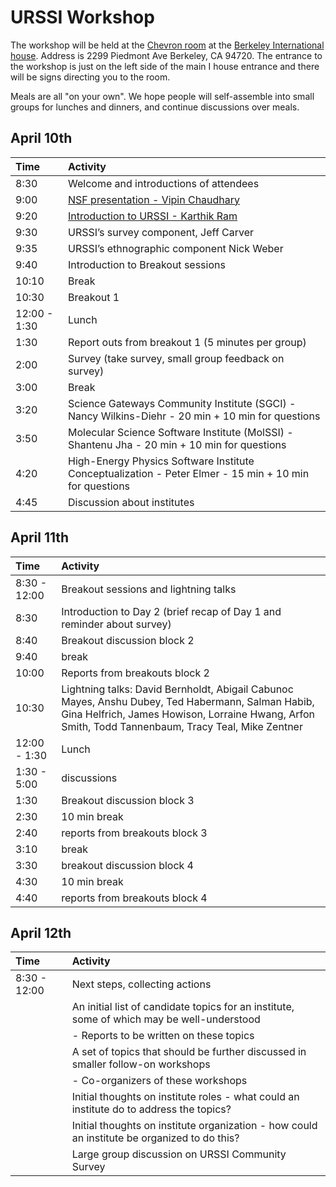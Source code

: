 URSSI Workshop
==============

The workshop will be held at the [Chevron
room](http://ihouse.berkeley.edu/events/venues.php) at the
<a href="https://goo.gl/maps/yw3cEcGcBPo">Berkeley International
house</a>. Address is 2299 Piedmont Ave Berkeley, CA 94720. The entrance
to the workshop is just on the left side of the main I house entrance
and there will be signs directing you to the room.

Meals are all "on your own". We hope people will self-assemble into
small groups for lunches and dinners, and continue discussions over
meals.

April 10th
----------

<table>
<thead>
<tr class="header">
<th align="left">Time</th>
<th align="left">Activity</th>
</tr>
</thead>
<tbody>
<tr class="odd">
<td align="left">8:30</td>
<td align="left">Welcome and introductions of attendees</td>
</tr>
<tr class="even">
<td align="left">9:00</td>
<td align="left"><a href="https://github.com/si2-urssi/berkeley_workshop/blob/master/presentations/URSSI-Vipin-2018-04-10-1200.pdf">NSF presentation - Vipin Chaudhary</a></td>
</tr>
<tr class="odd">
<td align="left">9:20</td>
<td align="left"><a href="http://inundata.org/talks/urssi/#/">Introduction to URSSI - Karthik Ram</a></td>
</tr>
<tr class="even">
<td align="left">9:30</td>
<td align="left">URSSI’s survey component, Jeff Carver</td>
</tr>
<tr class="odd">
<td align="left">9:35</td>
<td align="left">URSSI’s ethnographic component Nick Weber</td>
</tr>
<tr class="even">
<td align="left">9:40</td>
<td align="left">Introduction to Breakout sessions</td>
</tr>
<tr class="odd">
<td align="left">10:10</td>
<td align="left">Break</td>
</tr>
<tr class="even">
<td align="left">10:30</td>
<td align="left">Breakout 1</td>
</tr>
<tr class="odd">
<td align="left">12:00 - 1:30</td>
<td align="left">Lunch</td>
</tr>
<tr class="even">
<td align="left">1:30</td>
<td align="left">Report outs from breakout 1 (5 minutes per group)</td>
</tr>
<tr class="odd">
<td align="left">2:00</td>
<td align="left">Survey (take survey, small group feedback on survey)</td>
</tr>
<tr class="even">
<td align="left">3:00</td>
<td align="left">Break</td>
</tr>
<tr class="odd">
<td align="left">3:20</td>
<td align="left">Science Gateways Community Institute (SGCI) - Nancy Wilkins-Diehr - 20 min + 10 min for questions</td>
</tr>
<tr class="even">
<td align="left">3:50</td>
<td align="left">Molecular Science Software Institute (MolSSI) - Shantenu Jha - 20 min + 10 min for questions</td>
</tr>
<tr class="odd">
<td align="left">4:20</td>
<td align="left">High-Energy Physics Software Institute Conceptualization - Peter Elmer - 15 min + 10 min for questions</td>
</tr>
<tr class="even">
<td align="left">4:45</td>
<td align="left">Discussion about institutes</td>
</tr>
</tbody>
</table>

April 11th
----------

<table>
<thead>
<tr class="header">
<th align="left">Time</th>
<th align="left">Activity</th>
</tr>
</thead>
<tbody>
<tr class="odd">
<td align="left">8:30 - 12:00</td>
<td align="left">Breakout sessions and lightning talks</td>
</tr>
<tr class="even">
<td align="left">8:30</td>
<td align="left">Introduction to Day 2 (brief recap of Day 1 and reminder about survey)</td>
</tr>
<tr class="odd">
<td align="left">8:40</td>
<td align="left">Breakout discussion block 2</td>
</tr>
<tr class="even">
<td align="left">9:40</td>
<td align="left">break</td>
</tr>
<tr class="odd">
<td align="left">10:00</td>
<td align="left">Reports from breakouts block 2</td>
</tr>
<tr class="even">
<td align="left">10:30</td>
<td align="left">Lightning talks:
David Bernholdt,
Abigail Cabunoc Mayes,
Anshu Dubey,
Ted Habermann,
Salman Habib,
Gina Helfrich,
James Howison,
Lorraine Hwang,
Arfon Smith,
Todd Tannenbaum,
Tracy Teal,
Mike Zentner
</td>
</tr>
<tr class="odd">
<td align="left">12:00 - 1:30</td>
<td align="left">Lunch</td>
</tr>
<tr class="even">
<td align="left">1:30 - 5:00</td>
<td align="left">discussions</td>
</tr>
<tr class="odd">
<td align="left">1:30</td>
<td align="left">Breakout discussion block 3</td>
</tr>
<tr class="even">
<td align="left">2:30</td>
<td align="left">10 min break</td>
</tr>
<tr class="odd">
<td align="left">2:40</td>
<td align="left">reports from breakouts block 3</td>
</tr>
<tr class="even">
<td align="left">3:10</td>
<td align="left">break</td>
</tr>
<tr class="odd">
<td align="left">3:30</td>
<td align="left">breakout discussion block 4</td>
</tr>
<tr class="even">
<td align="left">4:30</td>
<td align="left">10 min break</td>
</tr>
<tr class="odd">
<td align="left">4:40</td>
<td align="left">reports from breakouts block 4</td>
</tr>
</tbody>
</table>

April 12th
----------

<table>
<thead>
<tr class="header">
<th align="left">Time</th>
<th align="left">Activity</th>
</tr>
</thead>
<tbody>
<tr class="odd">
<td align="left">8:30 - 12:00</td>
<td align="left">Next steps, collecting actions</td>
</tr>
<tr class="even">
<td align="left"></td>
<td align="left">An initial list of candidate topics for an institute, some of which may be well-understood</td>
</tr>
<tr class="odd">
<td align="left"></td>
<td align="left">- Reports to be written on these topics</td>
</tr>
<tr class="even">
<td align="left"></td>
<td align="left">A set of topics that should be further discussed in smaller follow-on workshops</td>
</tr>
<tr class="odd">
<td align="left"></td>
<td align="left">- Co-organizers of these workshops</td>
</tr>
<tr class="even">
<td align="left"></td>
<td align="left">Initial thoughts on institute roles - what could an institute do to address the topics?</td>
</tr>
<tr class="odd">
<td align="left"></td>
<td align="left">Initial thoughts on institute organization - how could an institute be organized to do this?</td>
</tr>
<tr class="even">
<td align="left"></td>
<td align="left">Large group discussion on URSSI Community Survey</td>
</tr>
</tbody>
</table>
